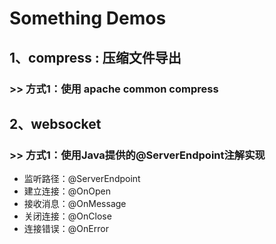 # Something Demos

## 1、compress : 压缩文件导出
### >> 方式1：使用 apache common compress

## 2、websocket
### >> 方式1：使用Java提供的@ServerEndpoint注解实现
+ 监听路径：@ServerEndpoint
+ 建立连接：@OnOpen
+ 接收消息：@OnMessage
+ 关闭连接：@OnClose
+ 连接错误：@OnError